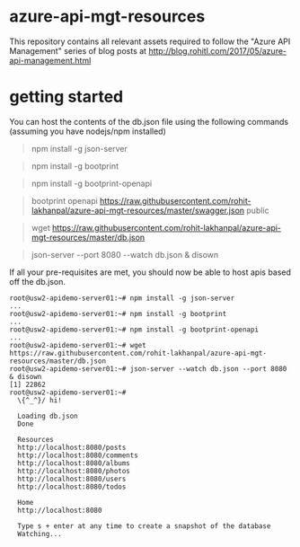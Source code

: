 # azure-api-mgt-resources
This repository contains all relevant assets required to follow the "Azure API Management" series of blog posts at http://blog.rohitl.com/2017/05/azure-api-management.html

# getting started
You can host the contents of the db.json file using the following commands (assuming you have nodejs/npm installed)
> npm install -g json-server

> npm install -g bootprint

> npm install -g bootprint-openapi

> bootprint openapi https://raw.githubusercontent.com/rohit-lakhanpal/azure-api-mgt-resources/master/swagger.json public

> wget https://raw.githubusercontent.com/rohit-lakhanpal/azure-api-mgt-resources/master/db.json

> json-server --port 8080 --watch db.json & disown

If all your pre-requisites are met, you should now be able to host apis based off the db.json. 
```
root@usw2-apidemo-server01:~# npm install -g json-server
...
root@usw2-apidemo-server01:~# npm install -g bootprint
...
root@usw2-apidemo-server01:~# npm install -g bootprint-openapi
...
root@usw2-apidemo-server01:~# wget https://raw.githubusercontent.com/rohit-lakhanpal/azure-api-mgt-resources/master/db.json
root@usw2-apidemo-server01:~# json-server --watch db.json --port 8080 & disown
[1] 22862
root@usw2-apidemo-server01:~#
  \{^_^}/ hi!

  Loading db.json
  Done

  Resources
  http://localhost:8080/posts
  http://localhost:8080/comments
  http://localhost:8080/albums
  http://localhost:8080/photos
  http://localhost:8080/users
  http://localhost:8080/todos

  Home
  http://localhost:8080

  Type s + enter at any time to create a snapshot of the database
  Watching...
```
